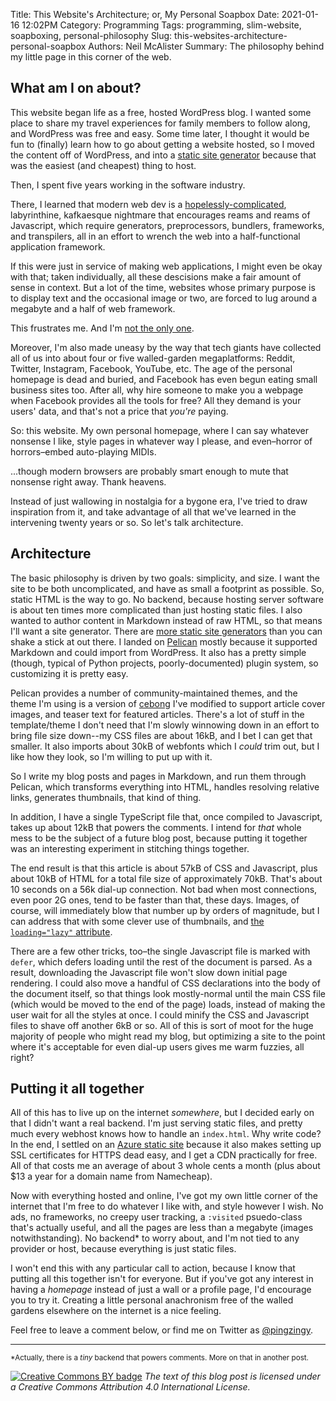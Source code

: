 Title: This Website's Architecture; or, My Personal Soapbox
Date: 2021-01-16 12:02PM
Category: Programming
Tags: programming, slim-website, soapboxing, personal-philosophy
Slug: this-websites-architecture-personal-soapbox
Authors: Neil McAlister
Summary: The philosophy behind my little page in this corner of the web.

## What am I on about?

This website began life as a free, hosted WordPress blog. I wanted some place to share my travel experiences for family members to follow along, and WordPress was free and easy. Some time later, I thought it would be fun to (finally) learn how to go about getting a website hosted, so I moved the content off of WordPress, and into a [static site generator](https://blog.getpelican.com/) because that was the easiest (and cheapest) thing to host.

Then, I spent five years working in the software industry.

There, I learned that modern web dev is a [hopelessly-complicated](https://hackernoon.com/how-it-feels-to-learn-javascript-in-2016-d3a717dd577f), labyrinthine, kafkaesque nightmare that encourages reams and reams of Javascript, which require generators, preprocessors, bundlers, frameworks, and transpilers, all in an effort to wrench the web into a half-functional application framework.

If this were just in service of making web applications, I might even be okay with that; taken individually, all these descisions make a fair amount of sense in context. But a lot of the time, websites whose primary purpose is to display text and the occasional image or two, are forced to lug around a megabyte and a half of web framework.

This frustrates me. And I'm [not the only one](http://bettermotherfuckingwebsite.com/).

Moreover, I'm also made uneasy by the way that tech giants have collected all of us into about four or five walled-garden megaplatforms: Reddit, Twitter, Instagram, Facebook, YouTube, etc. The age of the personal homepage is dead and buried, and Facebook has even begun eating small business sites too. After all, why hire someone to make you a webpage when Facebook provides all the tools for free? All they demand is your users' data, and that's not a price that _you're_ paying.

So: this website. My own personal homepage, where I can say whatever nonsense I like, style pages in whatever way I please, and even–horror of horrors–embed auto-playing MIDIs. 

...though modern browsers are probably smart enough to mute that nonsense right away. Thank heavens.

Instead of just wallowing in nostalgia for a bygone era, I've tried to draw inspiration from it, and take advantage of all that we've learned in the intervening twenty years or so. So let's talk architecture.

## Architecture

The basic philosophy is driven by two goals: simplicity, and size. I want the site to be both uncomplicated, and have as small a footprint as possible. So, static HTML is the way to go. No backend, because hosting server software is about ten times more complicated than just hosting static files. I also wanted to author content in Markdown instead of raw HTML, so that means I'll want a site generator. There are [more static site generators](https://jamstack.org/generators/) than you can shake a stick at out there. I landed on [Pelican](https://docs.getpelican.com/en/latest/#) mostly because it supported Markdown and could import from WordPress. It also has a pretty simple (though, typical of Python projects, poorly-documented) plugin system, so customizing it is pretty easy.

Pelican provides a number of community-maintained themes, and the theme I'm using is a version of [cebong](https://github.com/getpelican/pelican-themes/tree/master/cebong) I've modified to support article cover images, and teaser text for featured articles. There's a lot of stuff in the template/theme I don't need that I'm slowly winnowing down in an effort to bring file size down--my CSS files are about 16kB, and I bet I can get that smaller. It also imports about 30kB of webfonts which I _could_ trim out, but I like how they look, so I'm willing to put up with it.

So I write my blog posts and pages in Markdown, and run them through Pelican, which transforms everything into HTML, handles resolving relative links, generates thumbnails, that kind of thing.

In addition, I have a single TypeScript file that, once compiled to Javascript, takes up about 12kB that powers the comments. I intend for _that_ whole mess to be the subject of a future blog post, because putting it together was an interesting experiment in stitching things together.

The end result is that this article is about 57kB of CSS and Javascript, plus about 10kB of HTML for a total file size of approximately 70kB. That's about 10 seconds on a 56k dial-up connection. Not bad when most connections, even poor 2G ones, tend to be faster than that, these days. Images, of course, will immediately blow that number up by orders of magnitude, but I can address that with some clever use of thumbnails, and [the `loading="lazy"` attribute](https://developer.mozilla.org/en-US/docs/Web/Performance/Lazy_loading#images_and_iframes).

There are a few other tricks, too–the single Javascript file is marked with `defer`, which defers loading until the rest of the document is parsed. As a result, downloading the Javascript file won't slow down initial page rendering. I could also move a handful of CSS declarations into the body of the document itself, so that things look mostly-normal until the main CSS file (which would be moved to the end of the page) loads, instead of making the user wait for all the styles at once. I could minify the CSS and Javascript files to shave off another 6kB or so. All of this is sort of moot for the huge majority of people who might read my blog, but optimizing a site to the point where it's acceptable for even dial-up users gives me warm fuzzies, all right?

## Putting it all together

All of this has to live up on the internet _somewhere_, but I decided early on that I didn't want a real backend. I'm just serving static files, and pretty much every webhost knows how to handle an `index.html`. Why write code? In the end, I settled on an [Azure static site](https://docs.microsoft.com/en-us/azure/storage/blobs/storage-blob-static-website) because it also makes setting up SSL certificates for HTTPS dead easy, and I get a CDN practically for free. All of that costs me an average of about 3 whole cents a month (plus about $13 a year for a domain name from Namecheap).

Now with everything hosted and online, I've got my own little corner of the internet that I'm free to do whatever I like with, and style however I wish. No ads, no frameworks, no creepy user tracking, a `:visited` psuedo-class that's actually useful, and all the pages are less than a megabyte (images notwithstanding). No backend* to worry about, and I'm not tied to any provider or host, because everything is just static files.

I won't end this with any particular call to action, because I know that putting all this together isn't for everyone. But if you've got any interest in having a _homepage_ instead of just a wall or a profile page, I'd encourage you to try it. Creating a little personal anachronism free of the walled gardens elsewhere on the internet is a nice feeling.

Feel free to leave a comment below, or find me on Twitter as [@pingzingy](https://twitter.com/pingzingy).

<hr>

<small>*Actually, there is a _tiny_ backend that powers comments. More on that in another post.</small>

[![Creative Commons BY badge]({filename}images/cc-by.png)](https://creativecommons.org/licenses/by/4.0/ "This work is licensed under a Creative Commons Attribution 4.0 International License.")
_The text of this blog post is licensed under a Creative Commons Attribution 4.0 International License._  